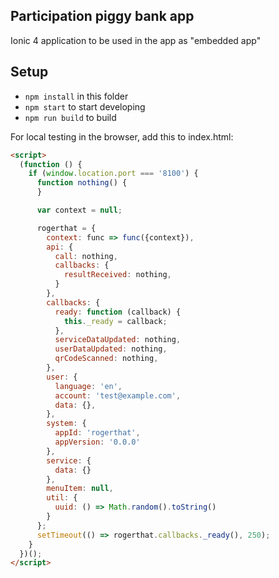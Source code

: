 ## Participation piggy bank app

Ionic 4 application to be used in the app as "embedded app"

## Setup

- `npm install` in this folder
- `npm start` to start developing
- `npm run build` to build 


For local testing in the browser, add this to index.html:

```html
<script>
  (function () {
    if (window.location.port === '8100') {
      function nothing() {
      }

      var context = null;

      rogerthat = {
        context: func => func({context}),
        api: {
          call: nothing,
          callbacks: {
            resultReceived: nothing,
          }
        },
        callbacks: {
          ready: function (callback) {
            this._ready = callback;
          },
          serviceDataUpdated: nothing,
          userDataUpdated: nothing,
          qrCodeScanned: nothing,
        },
        user: {
          language: 'en',
          account: 'test@example.com',
          data: {},
        },
        system: {
          appId: 'rogerthat',
          appVersion: '0.0.0'
        },
        service: {
          data: {}
        },
        menuItem: null,
        util: {
          uuid: () => Math.random().toString()
        }
      };
      setTimeout(() => rogerthat.callbacks._ready(), 250);
    }
  })();
</script>
```
